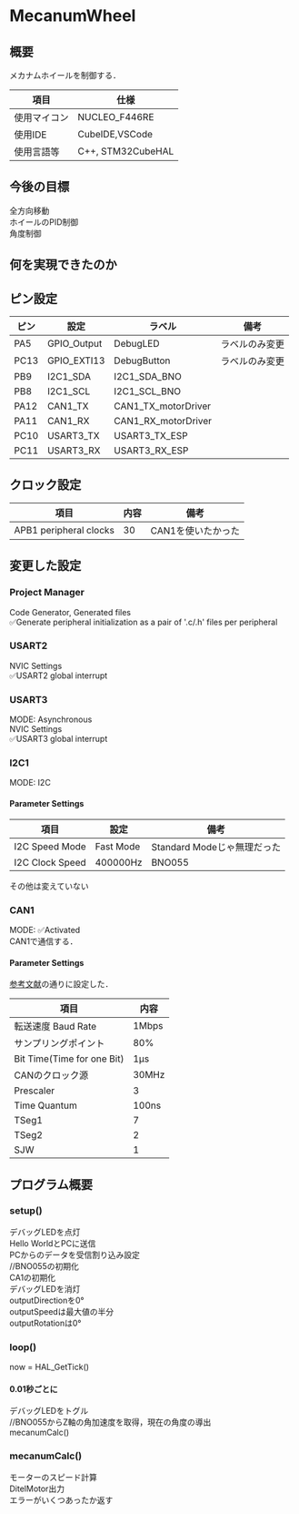 # MecanumWheel
## 概要
メカナムホイールを制御する．

| 項目         | 仕様              |
| ------------ | ----------------- |
| 使用マイコン | NUCLEO_F446RE     |
| 使用IDE      | CubeIDE,VSCode    |
| 使用言語等   | C++, STM32CubeHAL |

## 今後の目標
全方向移動\
ホイールのPID制御\
角度制御

## 何を実現できたのか

## ピン設定
| ピン | 設定        | ラベル              | 備考           |
| ---- | ----------- | ------------------- | -------------- |
| PA5  | GPIO_Output | DebugLED            | ラベルのみ変更 |
| PC13 | GPIO_EXTI13 | DebugButton         | ラベルのみ変更 |
| PB9  | I2C1_SDA    | I2C1_SDA_BNO        |                |
| PB8  | I2C1_SCL    | I2C1_SCL_BNO        |                |
| PA12 | CAN1_TX     | CAN1_TX_motorDriver |                |
| PA11 | CAN1_RX     | CAN1_RX_motorDriver |                |
| PC10 | USART3_TX   | USART3_TX_ESP       |                |
| PC11 | USART3_RX   | USART3_RX_ESP       |                |


## クロック設定
| 項目                   | 内容 | 備考               |
| ---------------------- | ---- | ------------------ |
| APB1 peripheral clocks | 30   | CAN1を使いたかった |

## 変更した設定
### Project Manager
Code Generator, Generated files\
✅Generate peripheral initialization as a pair of '.c/.h' files per peripheral
### USART2
NVIC Settings\
✅USART2 global interrupt
### USART3
MODE: Asynchronous\
NVIC Settings\
✅USART3 global interrupt
### I2C1
MODE: I2C
#### Parameter Settings
| 項目            | 設定      | 備考                        |
| --------------- | --------- | --------------------------- |
| I2C Speed Mode  | Fast Mode | Standard Modeじゃ無理だった |
| I2C Clock Speed | 400000Hz  | BNO055                      |

その他は変えていない
### CAN1
MODE: ✅Activated\
CAN1で通信する．
#### Parameter Settings
[参考文献](https://hsdev.co.jp/stm32-can/)の通りに設定した．

| 項目                       | 内容  |
| -------------------------- | ----- |
| 転送速度 Baud Rate         | 1Mbps |
| サンプリングポイント       | 80%   |
| Bit Time(Time for one Bit) | 1μs   |
| CANのクロック源            | 30MHz |
| Prescaler                  | 3     |
| Time Quantum               | 100ns |
| TSeg1                      | 7     |
| TSeg2                      | 2     |
| SJW                        | 1     |

## プログラム概要
### setup()
デバッグLEDを点灯\
Hello WorldとPCに送信\
PCからのデータを受信割り込み設定\
//BNO055の初期化\
CA1の初期化\
デバッグLEDを消灯\
outputDirectionを0°\
outputSpeedは最大値の半分\
outputRotationは0°
### loop()
now = HAL_GetTick()
#### 0.01秒ごとに
デバッグLEDをトグル\
//BNO055からZ軸の角加速度を取得，現在の角度の導出\
mecanumCalc()
### mecanumCalc()
モーターのスピード計算\
DitelMotor出力\
エラーがいくつあったか返す
